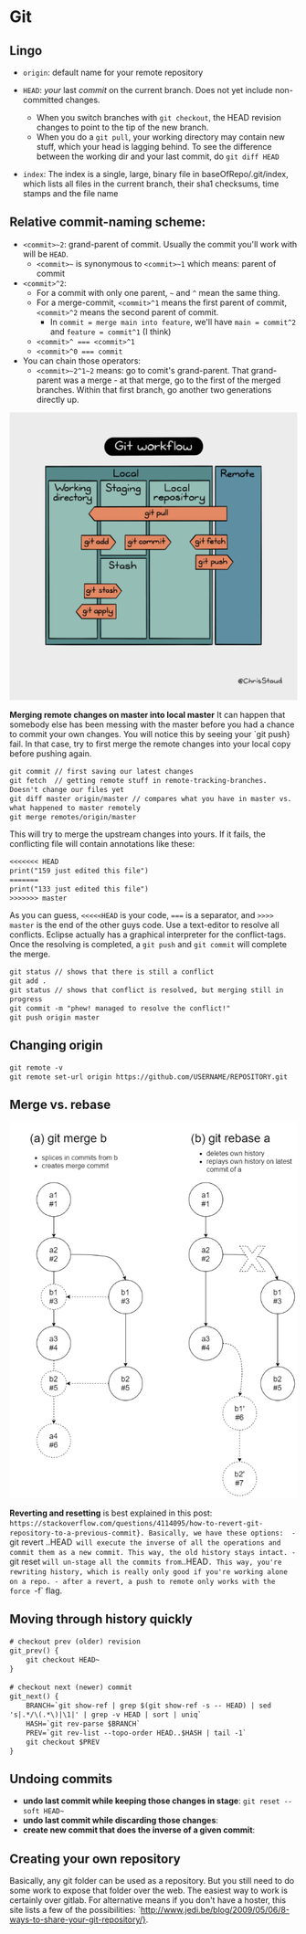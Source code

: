 # Git

## Lingo

- `origin`: default name for your remote repository
    
- `HEAD`: *your* last *commit* on the current branch. Does not yet include non-committed changes. 
    - When you switch branches with `git checkout`, the HEAD revision changes to point to the tip of the new branch.
    - When you do a `git pull`, your working directory may contain new stuff, which your head is lagging behind. To see the difference between the working dir and your last commit, do `git diff HEAD`

- `index`: The index is a single, large, binary file in baseOfRepo/.git/index, which lists all files in the current branch, their sha1 checksums, time stamps and the file name



## Relative commit-naming scheme:
- `<commit>~2`: grand-parent of commit. Usually the commit you'll work with will be `HEAD`.
    - `<commit>~` is synonymous to `<commit>~1` which means: parent of commit
- `<commit>^2`: 
    - For a commit with only one parent, `~` and `^` mean the same thing. 
    - For a merge-commit, `<commit>^1` means the first parent of commit, `<commit>^2` means the second parent of commit.
        - In `commit = merge main into feature`, we'll have `main = commit^2` and `feature = commit^1` (I think)
    - `<commit>^ === <commit>^1`
    - `<commit>^0 === commit`
- You can chain those operators:
    - `<commit>~2^1~2` means: go to comit's grand-parent. That grand-parent was a merge - at that merge, go to the first of the merged branches. Within that first branch, go another two generations directly up.



<img src="https://raw.githubusercontent.com/MichaelLangbein/tdl2/main/backend/data/assets/programming/git_workflow.jpg" />

**Merging remote changes on master into local master** It can happen that somebody else has been messing with the master before you had a chance to commit your own changes. You will notice this by seeing your `git push} fail. In that case, try to first merge the remote changes into your local copy before pushing again. 
```
git commit // first saving our latest changes
git fetch  // getting remote stuff in remote-tracking-branches. Doesn't change our files yet
git diff master origin/master // compares what you have in master vs. what happened to master remotely
git merge remotes/origin/master
```

This will try to merge the upstream changes into yours. If it fails, the conflicting file will contain annotations like these: 

```
<<<<<<< HEAD
print("159 just edited this file")
=======
print("133 just edited this file")
>>>>>>> master
```

As you can guess, `<<<<<HEAD` is your code, `===` is a separator, and `>>>> master` is the end of the other guys code. 
Use a text-editor to resolve all conflicts. Eclipse actually has a graphical interpreter for the conflict-tags. Once the resolving is completed, a `git push` and `git commit` will complete the merge.

```
git status // shows that there is still a conflict
git add .
git status // shows that conflict is resolved, but merging still in progress
git commit -m "phew! managed to resolve the conflict!"
git push origin master
```



## Changing origin
```
git remote -v
git remote set-url origin https://github.com/USERNAME/REPOSITORY.git
```


## Merge vs. rebase

<img src="https://raw.githubusercontent.com/MichaelLangbein/tdl2/main/backend/data/assets/programming/merge_vs_rebase.png" />


**Reverting and resetting** is best explained in this post: `https://stackoverflow.com/questions/4114095/how-to-revert-git-repository-to-a-previous-commit}. Basically, we have these options: 
    -`git revert <lastGoodCommitHash>..HEAD` will execute the inverse of all the operations and commit them as a new commit. This way, the old history stays intact.
    -`git reset <lastGoodCommitHash>` will un-stage all the commits from `<firstBadCommitHash>..HEAD`. This way, you're rewriting history, which is really only good if you're working alone on a repo.
        - after a revert, a push to remote only works with the force `-f` flag.



## Moving through history quickly
```
# checkout prev (older) revision
git_prev() {
    git checkout HEAD~
}

# checkout next (newer) commit
git_next() {
    BRANCH=`git show-ref | grep $(git show-ref -s -- HEAD) | sed 's|.*/\(.*\)|\1|' | grep -v HEAD | sort | uniq`
    HASH=`git rev-parse $BRANCH`
    PREV=`git rev-list --topo-order HEAD..$HASH | tail -1`
    git checkout $PREV
}
```

## Undoing commits
- **undo last commit while keeping those changes in stage**: `git reset --soft HEAD~`
- **undo last commit while discarding those changes**:
- **create new commit that does the inverse of a given commit**: 

## Creating your own repository
Basically, any git folder can be used as a repository. But you still need to do some work to expose that folder over the web. The easiest way to work is certainly over gitlab. For alternative means if you don't have a hoster, this site lists a few of the possibilities: `http://www.jedi.be/blog/2009/05/06/8-ways-to-share-your-git-repository/}.
